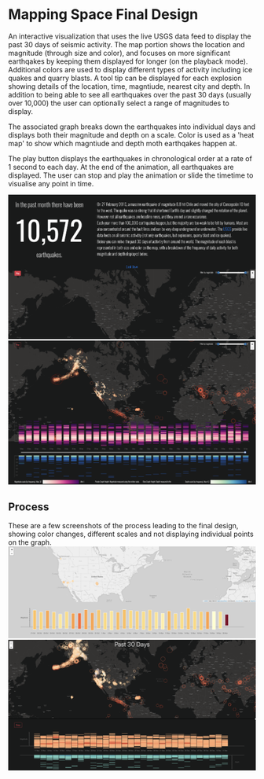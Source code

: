 # Mapping Space Final Design
An interactive visualization that uses the live USGS data feed to display the past 30 days of seismic activity. 
The map portion shows the location and magnitude (through size and color), and focuses on more significant earthqakes by keeping them displayed for longer (on the playback mode).
Additional colors are used to display different types of activity including ice quakes and quarry blasts. 
A tool tip can be displayed for each explosion showing details of the location, time, magntiude, nearest city and depth. 
In addition to being able to see all earthquakes over the past 30 days (usually over 10,000) the user can optionally select a range of magnitudes to display.

The associated graph breaks down the earthquakes into individual days and displays both their magnitude and depth on a scale. Color is used as a 'heat map' to show which magntiude and depth moth earthqakes happen at. 

The play button displays the earthquakes in chronological order at a rate of 1 second to each day. At the end of the animation, all earthquakes are displayed. The user can stop and play the animation or slide the timetime to visualise any point in time. 

![](./images/mapping-space-1.png)
![](./images/mapping-space-2.png)

## Process
These are a few screenshots of the process leading to the final design, showing color changes, different scales and not displaying individual points on the graph. 
![](./images/mapping-space-process-1.png)
![](./images/mapping-space-process-2.png)
